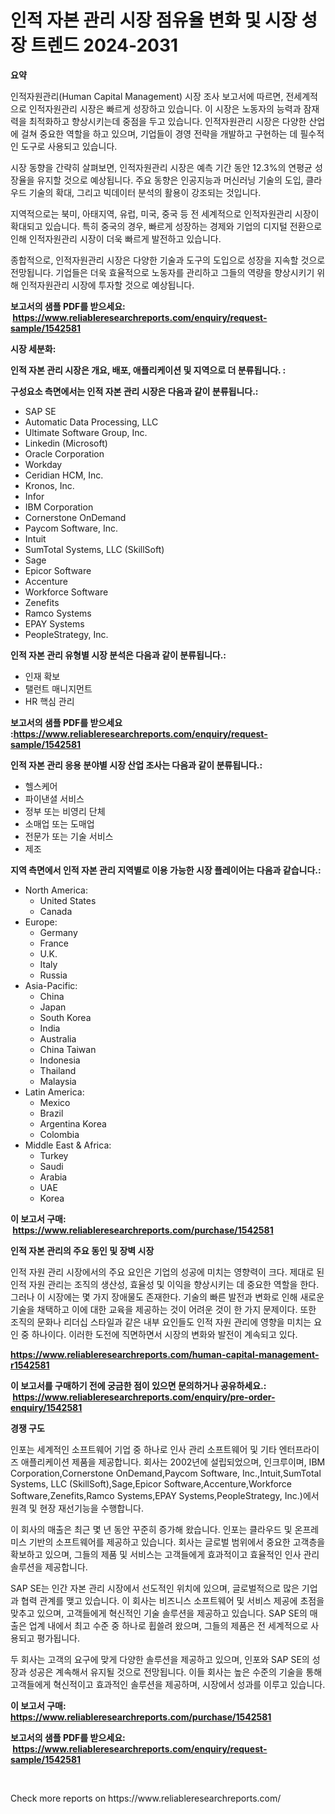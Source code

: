 <p><h1>인적 자본 관리 시장 점유율 변화 및 시장 성장 트렌드 2024-2031</h1></p><p><strong>요약</strong></p>
<p><p>인적자원관리(Human Capital Management) 시장 조사 보고서에 따르면, 전세계적으로 인적자원관리 시장은 빠르게 성장하고 있습니다. 이 시장은 노동자의 능력과 잠재력을 최적화하고 향상시키는데 중점을 두고 있습니다. 인적자원관리 시장은 다양한 산업에 걸쳐 중요한 역할을 하고 있으며, 기업들이 경영 전략을 개발하고 구현하는 데 필수적인 도구로 사용되고 있습니다.</p><p>시장 동향을 간략히 살펴보면, 인적자원관리 시장은 예측 기간 동안 12.3%의 연평균 성장율을 유지할 것으로 예상됩니다. 주요 동향은 인공지능과 머신러닝 기술의 도입, 클라우드 기술의 확대, 그리고 빅데이터 분석의 활용이 강조되는 것입니다.</p><p>지역적으로는 북미, 아태지역, 유럽, 미국, 중국 등 전 세계적으로 인적자원관리 시장이 확대되고 있습니다. 특히 중국의 경우, 빠르게 성장하는 경제와 기업의 디지털 전환으로 인해 인적자원관리 시장이 더욱 빠르게 발전하고 있습니다.</p><p>종합적으로, 인적자원관리 시장은 다양한 기술과 도구의 도입으로 성장을 지속할 것으로 전망됩니다. 기업들은 더욱 효율적으로 노동자를 관리하고 그들의 역량을 향상시키기 위해 인적자원관리 시장에 투자할 것으로 예상됩니다.</p></p>
<p><strong>보고서의 샘플 PDF를 받으세요: &nbsp;<a href="https://www.reliableresearchreports.com/enquiry/request-sample/1542581">https://www.reliableresearchreports.com/enquiry/request-sample/1542581</a></strong></p>
<p><strong>시장 세분화:</strong></p>
<p><strong> 인적 자본 관리 시장은 개요, 배포, 애플리케이션 및 지역으로 더 분류됩니다. :</strong></p>
<p><strong>구성요소 측면에서는 인적 자본 관리 시장은 다음과 같이 분류됩니다.:</strong></p>
<p><ul><li>SAP SE</li><li>Automatic Data Processing, LLC</li><li>Ultimate Software Group, Inc.</li><li>Linkedin (Microsoft)</li><li>Oracle Corporation</li><li>Workday</li><li>Ceridian HCM, Inc.</li><li>Kronos, Inc.</li><li>Infor</li><li>IBM Corporation</li><li>Cornerstone OnDemand</li><li>Paycom Software, Inc.</li><li>Intuit</li><li>SumTotal Systems, LLC (SkillSoft)</li><li>Sage</li><li>Epicor Software</li><li>Accenture</li><li>Workforce Software</li><li>Zenefits</li><li>Ramco Systems</li><li>EPAY Systems</li><li>PeopleStrategy, Inc.</li></ul></p>
<p><strong> 인적 자본 관리 유형별 시장 분석은 다음과 같이 분류됩니다.:</strong></p>
<p><ul><li>인재 확보</li><li>탤런트 매니지먼트</li><li>HR 핵심 관리</li></ul></p>
<p><strong>보고서의 샘플 PDF를 받으세요 :<a href="https://www.reliableresearchreports.com/enquiry/request-sample/1542581">https://www.reliableresearchreports.com/enquiry/request-sample/1542581</a></strong></p>
<p><strong> 인적 자본 관리 응용 분야별 시장 산업 조사는 다음과 같이 분류됩니다.:</strong></p>
<p><ul><li>헬스케어</li><li>파이낸셜 서비스</li><li>정부 또는 비영리 단체</li><li>소매업 또는 도매업</li><li>전문가 또는 기술 서비스</li><li>제조</li></ul></p>
<p><strong>지역 측면에서 인적 자본 관리 지역별로 이용 가능한 시장 플레이어는 다음과 같습니다.:</strong></p>
<p><ul>
    <li>
        North America:
        <ul>
            <li>United States</li>
            <li>Canada</li>
        </ul>
    </li>
    <li>
        Europe:
        <ul>
            <li>Germany</li>
            <li>France</li>
            <li>U.K.</li>
            <li>Italy</li>
            <li>Russia</li>
        </ul>
    </li>
    <li>
        Asia-Pacific:
        <ul>
            <li>China</li>
            <li>Japan</li>
            <li>South Korea</li>
            <li>India</li>
            <li>Australia</li>
            <li>China Taiwan</li>
            <li>Indonesia</li>
            <li>Thailand</li>
            <li>Malaysia</li>
        </ul>
    </li>
    <li>
        Latin America:
        <ul>
            <li>Mexico</li>
            <li>Brazil</li>
            <li>Argentina Korea</li>
            <li>Colombia</li>
        </ul>
    </li>
    <li>
        Middle East & Africa:
        <ul>
            <li>Turkey</li>
            <li>Saudi</li>
            <li>Arabia</li>
            <li>UAE</li>
            <li>Korea</li>
        </ul>
    </li>
    </ul></p>
<p><strong>이 보고서 구매: &nbsp;<a href="https://www.reliableresearchreports.com/purchase/1542581">https://www.reliableresearchreports.com/purchase/1542581</a></strong></p>
<p><strong>인적 자본 관리의 주요 동인 및 장벽 시장</strong></p>
<p><p>인적 자원 관리 시장에서의 주요 요인은 기업의 성공에 미치는 영향력이 크다. 제대로 된 인적 자원 관리는 조직의 생산성, 효율성 및 이익을 향상시키는 데 중요한 역할을 한다. 그러나 이 시장에는 몇 가지 장애물도 존재한다. 기술의 빠른 발전과 변화로 인해 새로운 기술을 채택하고 이에 대한 교육을 제공하는 것이 어려운 것이 한 가지 문제이다. 또한 조직의 문화나 리더십 스타일과 같은 내부 요인들도 인적 자원 관리에 영향을 미치는 요인 중 하나이다. 이러한 도전에 직면하면서 시장의 변화와 발전이 계속되고 있다.</p></p>
<p><strong><a href="https://www.reliableresearchreports.com/human-capital-management-r1542581">https://www.reliableresearchreports.com/human-capital-management-r1542581</a></strong></p>
<p><strong>이 보고서를 구매하기 전에 궁금한 점이 있으면 문의하거나 공유하세요.: &nbsp;<a href="https://www.reliableresearchreports.com/enquiry/pre-order-enquiry/1542581">https://www.reliableresearchreports.com/enquiry/pre-order-enquiry/1542581</a></strong></p>
<p><strong>경쟁 구도</strong></p>
<p><p>인포는 세계적인 소프트웨어 기업 중 하나로 인사 관리 소프트웨어 및 기타 엔터프라이즈 애플리케이션 제품을 제공합니다. 회사는 2002년에 설립되었으며, 인크루이며, IBM Corporation,Cornerstone OnDemand,Paycom Software, Inc.,Intuit,SumTotal Systems, LLC (SkillSoft),Sage,Epicor Software,Accenture,Workforce Software,Zenefits,Ramco Systems,EPAY Systems,PeopleStrategy, Inc.)에서 원격 및 현장 재선기능을 수행합니다.</p><p>이 회사의 매출은 최근 몇 년 동안 꾸준히 증가해 왔습니다. 인포는 클라우드 및 온프레미스 기반의 소프트웨어를 제공하고 있습니다. 회사는 글로벌 범위에서 중요한 고객층을 확보하고 있으며, 그들의 제품 및 서비스는 고객들에게 효과적이고 효율적인 인사 관리 솔루션을 제공합니다.</p><p>SAP SE는 인간 자본 관리 시장에서 선도적인 위치에 있으며, 글로벌적으로 많은 기업과 협력 관계를 맺고 있습니다. 이 회사는 비즈니스 소프트웨어 및 서비스 제공에 초점을 맞추고 있으며, 고객들에게 혁신적인 기술 솔루션을 제공하고 있습니다. SAP SE의 매출은 업계 내에서 최고 수준 중 하나로 휩쓸려 왔으며, 그들의 제품은 전 세계적으로 사용되고 평가됩니다.</p><p>두 회사는 고객의 요구에 맞게 다양한 솔루션을 제공하고 있으며, 인포와 SAP SE의 성장과 성공은 계속해서 유지될 것으로 전망됩니다. 이들 회사는 높은 수준의 기술을 통해 고객들에게 혁신적이고 효과적인 솔루션을 제공하며, 시장에서 성과를 이루고 있습니다.</p></p>
<p><strong>이 보고서 구매: &nbsp; <a href="https://www.reliableresearchreports.com/purchase/1542581">https://www.reliableresearchreports.com/purchase/1542581</a></strong></p>
<p><strong>보고서의 샘플 PDF를 받으세요: &nbsp;<a href="https://www.reliableresearchreports.com/enquiry/request-sample/1542581">https://www.reliableresearchreports.com/enquiry/request-sample/1542581</a></strong><strong></strong></p>
<p>&nbsp;</p>
<p>Check more reports on https://www.reliableresearchreports.com/</p>